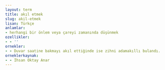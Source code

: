 ```yaml
---
layout: term
title: akıl etmek
slug: akil-etmek
lisan: Türkçe
anlamlar:
- herhangi bir önlem veya çareyi zamanında düşünmek
ozellikler:
- - ''
ornekler:
- - Duvar saatine bakmayı akıl ettiğinde ise zihni adamakıllı bulandı.
orneklerkaynak:
- - İhsan Oktay Anar
---
```


